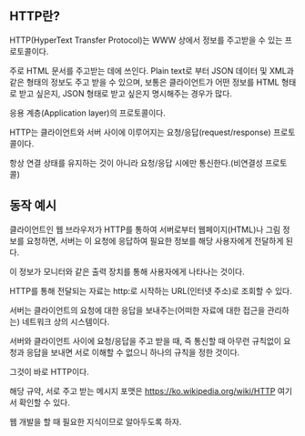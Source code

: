 ## HTTP란?

HTTP(HyperText Transfer Protocol)는 WWW 상에서 정보를 주고받을 수 있는 프로토콜이다. 

주로 HTML 문서를 주고받는 데에 쓰인다. Plain text로 부터 JSON 데이터 및 XML과 같은 형태의 정보도 주고 받을 수 있으며, 보통은 클라이언트가 어떤 정보를 HTML 형태로 받고 싶은지, JSON 형태로 받고 싶은지 명시해주는 경우가 많다.

응용 계층(Application layer)의 프로토콜이다.

HTTP는 클라이언트와 서버 사이에 이루어지는 요청/응답(request/response) 프로토콜이다. 

항상 연결 상태를 유지하는 것이 아니라 요청/응답 시에만 통신한다.(비연결성 프로토콜)

## 동작 예시

클라이언트인 웹 브라우저가 HTTP를 통하여 서버로부터 웹페이지(HTML)나 그림 정보를 요청하면, 서버는 이 요청에 응답하여 필요한 정보를 해당 사용자에게 전달하게 된다. 

이 정보가 모니터와 같은 출력 장치를 통해 사용자에게 나타나는 것이다.

HTTP를 통해 전달되는 자료는 http:로 시작하는 URL(인터넷 주소)로 조회할 수 있다.

서버는 클라이언트의 요청에 대한 응답을 보내주는(어떠한 자료에 대한 접근을 관리하는) 네트워크 상의 시스템이다.

서버와 클라이언트 사이에 요청/응답을 주고 받을 때, 즉 통신할 때 아무런 규칙없이 요청과 응답을 보내면 서로 이해할 수 없으니 하나의 규칙을 정한 것이다.

그것이 바로 HTTP이다.

해당 규약, 서로 주고 받는 메시지 포맷은 https://ko.wikipedia.org/wiki/HTTP 여기서 확인할 수 있다. 

웹 개발을 할 때 필요한 지식이므로 알아두도록 하자.
